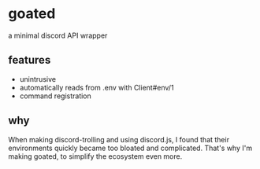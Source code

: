 # goated

a minimal discord API wrapper

## features

- unintrusive
- automatically reads from .env with Client#env/1
- command registration

## why

When making discord-trolling and using discord.js, I found that their environments quickly became too bloated and complicated. That's why I'm making goated, to simplify the ecosystem even more.
